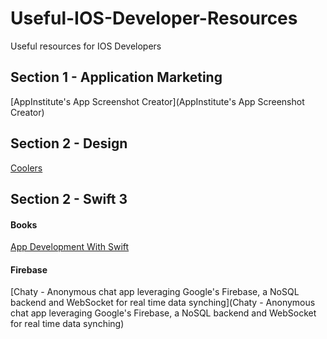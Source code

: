 # Useful-IOS-Developer-Resources
Useful resources for IOS Developers

## Section 1 - Application Marketing
[AppInstitute's App Screenshot Creator](AppInstitute's App Screenshot Creator)

## Section 2 - Design
[Coolers](https://coolors.co/ "The super fast color schemes generator")

## Section 2 - Swift 3
#### Books
[App Development With Swift](https://itun.es/us/aVbRcb.l)

#### Firebase
[Chaty - Anonymous chat app leveraging Google's Firebase, a NoSQL backend and WebSocket for real time data synching](Chaty - Anonymous chat app leveraging Google's Firebase, a NoSQL backend and WebSocket for real time data synching)
